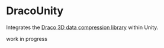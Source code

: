 # DracoUnity

Integrates the [Draco 3D data compression library](https://google.github.io/draco) within Unity.

work in progress
